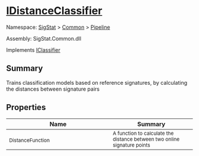 # [IDistanceClassifier](./IDistanceClassifier.md)

Namespace: [SigStat]() > [Common](./../README.md) > [Pipeline](./README.md)

Assembly: SigStat.Common.dll

Implements [IClassifier](./IClassifier.md)

## Summary
Trains classification models based on reference signatures, by calculating the distances between signature pairs

## Properties

| Name | Summary | 
| --- | --- | 
| <sub>DistanceFunction</sub><span>&nbsp;&nbsp;&nbsp;&nbsp;&nbsp;&nbsp;&nbsp;&nbsp;&nbsp;&nbsp;&nbsp;&nbsp;&nbsp;&nbsp;&nbsp;&nbsp;&nbsp;&nbsp;&nbsp;&nbsp;&nbsp;&nbsp;&nbsp;&nbsp;&nbsp;&nbsp;&nbsp;&nbsp;&nbsp;&nbsp;&nbsp;&nbsp;&nbsp;&nbsp;&nbsp;&nbsp;</span>| <sub>A function to calculate the distance between two online signature points</sub>| <br>


